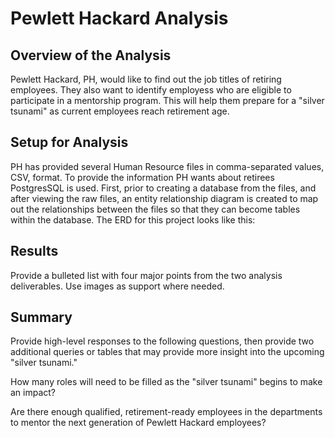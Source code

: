 # Pewlett Hackard Analysis
 
## Overview of the Analysis
Pewlett Hackard, PH, would like to find out the job titles of retiring employees.  They also want to identify employess who are eligible to participate in a mentorship program.  This will help them prepare for a "silver tsunami" as current employees reach retirement age.

## Setup for Analysis
PH has provided several Human Resource files in comma-separated values, CSV, format.  To provide the information PH wants about retirees PostgresSQL is used.  First, prior to creating a database from the files, and after viewing the raw files, an entity relationship diagram is created to map out the relationships between the files so that they can become tables within the database.  The ERD for this project looks like this:  <br>



## Results
Provide a bulleted list with four major points from the two analysis deliverables. Use images as support where needed.

## Summary
Provide high-level responses to the following questions, then provide two additional queries or tables that may provide more insight into the upcoming "silver tsunami."

How many roles will need to be filled as the "silver tsunami" begins to make an impact?

Are there enough qualified, retirement-ready employees in the departments to mentor the next generation of Pewlett Hackard employees?

